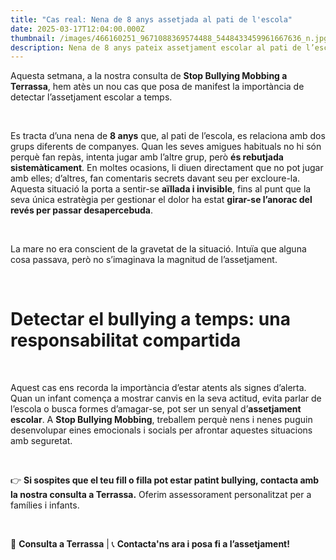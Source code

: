 ```yaml
---
title: "Cas real: Nena de 8 anys assetjada al pati de l'escola"
date: 2025-03-17T12:04:00.000Z
thumbnail: /images/466160251_9671088369574488_5448433459961667636_n.jpg
description: Nena de 8 anys pateix assetjament escolar al pati de l’escola i busca estratègies per passar desapercebuda. Descobreix com detectar i afrontar el bullying.
---
```

Aquesta setmana, a la nostra consulta de **Stop Bullying Mobbing a Terrassa**, hem atès un nou cas que posa de manifest la importància de detectar l’assetjament escolar a temps. 

&nbsp;

Es tracta d’una nena de **8 anys** que, al pati de l’escola, es relaciona amb dos grups diferents de companyes. Quan les seves amigues habituals no hi són perquè fan repàs, intenta jugar amb l’altre grup, però **és rebutjada sistemàticament**. En moltes ocasions, li diuen directament que no pot jugar amb elles; d’altres, fan comentaris secrets davant seu per excloure-la. Aquesta situació la porta a sentir-se **aïllada i invisible**, fins al punt que la seva única estratègia per gestionar el dolor ha estat **girar-se l’anorac del revés per passar desapercebuda**.

&nbsp;

La mare no era conscient de la gravetat de la situació. Intuïa que alguna cosa passava, però no s’imaginava la magnitud de l’assetjament.

&nbsp;

# **Detectar el bullying a temps: una responsabilitat compartida**

&nbsp;

Aquest cas ens recorda la importància d’estar atents als signes d’alerta. Quan un infant comença a mostrar canvis en la seva actitud, evita parlar de l’escola o busca formes d’amagar-se, pot ser un senyal d’**assetjament escolar**. A **Stop Bullying Mobbing**, treballem perquè nens i nenes puguin desenvolupar eines emocionals i socials per afrontar aquestes situacions amb seguretat.

&nbsp;

👉 **Si sospites que el teu fill o filla pot estar patint bullying, contacta amb la nostra consulta a Terrassa.** Oferim assessorament personalitzat per a famílies i infants.

&nbsp;

📍 **Consulta a Terrassa** | 📞 **Contacta'ns ara i posa fi a l’assetjament!**

